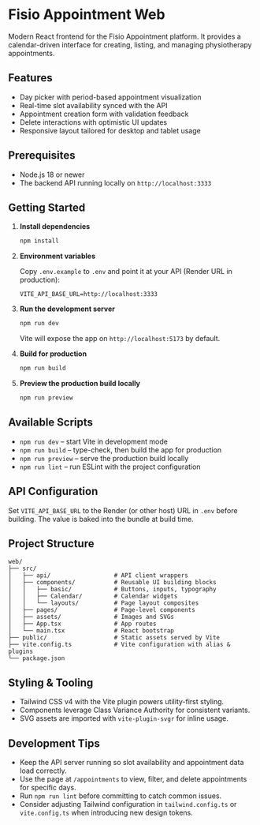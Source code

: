# Fisio Appointment Web

Modern React frontend for the Fisio Appointment platform. It provides a calendar-driven interface for creating, listing, and managing physiotherapy appointments.

## Features

- Day picker with period-based appointment visualization
- Real-time slot availability synced with the API
- Appointment creation form with validation feedback
- Delete interactions with optimistic UI updates
- Responsive layout tailored for desktop and tablet usage

## Prerequisites

- Node.js 18 or newer
- The backend API running locally on `http://localhost:3333`

## Getting Started

1. **Install dependencies**

   ```bash
   npm install
   ```

2. **Environment variables**

   Copy `.env.example` to `.env` and point it at your API (Render URL in production):

   ```env
   VITE_API_BASE_URL=http://localhost:3333
   ```

3. **Run the development server**

   ```bash
   npm run dev
   ```

   Vite will expose the app on `http://localhost:5173` by default.

4. **Build for production**

   ```bash
   npm run build
   ```

5. **Preview the production build locally**

   ```bash
   npm run preview
   ```

## Available Scripts

- `npm run dev` – start Vite in development mode
- `npm run build` – type-check, then build the app for production
- `npm run preview` – serve the production build locally
- `npm run lint` – run ESLint with the project configuration

## API Configuration

Set `VITE_API_BASE_URL` to the Render (or other host) URL in `.env` before building. The value is baked into the bundle at build time.

## Project Structure

```
web/
├── src/
│   ├── api/                  # API client wrappers
│   ├── components/           # Reusable UI building blocks
│   │   ├── basic/            # Buttons, inputs, typography
│   │   ├── Calendar/         # Calendar widgets
│   │   └── layouts/          # Page layout composites
│   ├── pages/                # Page-level components
│   ├── assets/               # Images and SVGs
│   ├── App.tsx               # App routes
│   └── main.tsx              # React bootstrap
├── public/                   # Static assets served by Vite
├── vite.config.ts            # Vite configuration with alias & plugins
└── package.json
```

## Styling & Tooling

- Tailwind CSS v4 with the Vite plugin powers utility-first styling.
- Components leverage Class Variance Authority for consistent variants.
- SVG assets are imported with `vite-plugin-svgr` for inline usage.

## Development Tips

- Keep the API server running so slot availability and appointment data load correctly.
- Use the page at `/appointments` to view, filter, and delete appointments for specific days.
- Run `npm run lint` before committing to catch common issues.
- Consider adjusting Tailwind configuration in `tailwind.config.ts` or `vite.config.ts` when introducing new design tokens.
